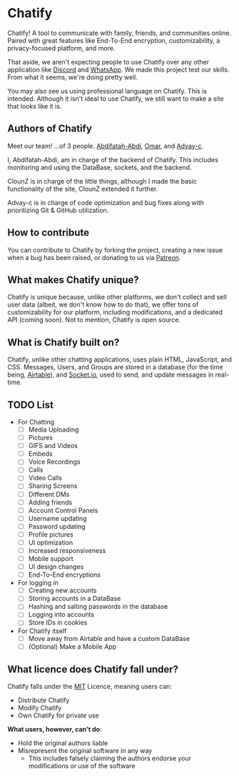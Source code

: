 # Chatify
Chatify! A tool to communicate with family, friends, and communities online. Paired with great features like End-To-End encryption, customizability, a privacy-focused platform, and more.

That aside, we aren't expecting people to use Chatify over any other application like [Discord](https://discord.com) and [WhatsApp](https://whatsapp.com). We made this project test our skills. From what it seems, we're doing pretty well.

You may also see us using professional language on Chatify. This is intended. Although it isn't ideal to use Chatify, we still want to make a site that looks like it is.

## Authors of Chatify
Meet our team! ...of 3 people. [Abdifatah-Abdi](https://github.com/Abdifatah-Abdi), [Omar](https://github.com/Elyossef-Omar), and [Advay-c](https://github.com/advay-c).

I, Abdifatah-Abdi, am in charge of the backend of Chatify. This includes monitoring and using the DataBase, sockets, and the backend.

ClounZ is in charge of the little things, although I made the basic functionality of the site, ClounZ extended it further.

Advay-c is in charge of code optimization and bug fixes along with prioritizing Git & GitHub utilization.

## How to contribute
You can contribute to Chatify by forking the project, creating a new issue when a bug has been raised, or donating to us via [Patreon](https://patreon.com).

## What makes Chatify unique?
Chatify is unique because, unlike other platforms, we don't collect and sell user data (albeit, we don't know how to do that), we offer tons of customizability for our platform, including modifications, and a dedicated API (coming soon). Not to mention, Chatify is open source.

## What is Chatify built on?
Chatify, unlike other chatting applications, uses plain HTML, JavaScript, and CSS. Messages, Users, and Groups are stored in a database (for the time being, [Airtable](https://airtable.com)), and [Socket.io](https://socket.io/), used to send, and update messages in real-time.

## TODO List
- For Chatting
    - [ ] Media Uploading
    - [ ] Pictures
    - [ ] GIFS and Videos
    - [ ] Embeds
    - [ ] Voice Recordings
    - [ ] Calls
    - [ ] Video Calls
    - [ ] Sharing Screens
    - [ ] Different DMs
    - [ ] Adding friends
    - [ ] Account Control Panels
    - [ ] Username updating
    - [ ] Password updating
    - [ ] Profile pictures
    - [ ] UI optimization
    - [ ] Increased responsiveness
    - [ ] Mobile support
    - [ ] UI design changes
    - [ ] End-To-End encryptions

- For logging in
    - [ ] Creating new accounts
    - [ ] Storing accounts in a DataBase
    - [ ] Hashing and salting passwords in the database
    - [ ] Logging into accounts
    - [ ] Store IDs in cookies

- For Chatify itself
    - [ ] Move away from Airtable and have a custom DataBase
    - [ ] (Optional) Make a Mobile App

## What licence does Chatify fall under?
Chatify falls under the [MIT](https://choosealicense.com/licenses/mit/) Licence, meaning users can:
- Distribute Chatify
- Modify Chatify
- Own Chatify for private use

**What users, however, can't do**:
- Hold the original authors liable
- Misrepresent the original software in any way
    - This includes falsely claiming the authors endorse your modifications or use of the software
